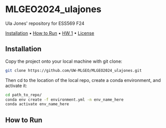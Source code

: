 # MLGEO2024_ulajones
Ula Jones' repository for ESS569 F24

[Installation](#installation) •
[How to Run](#how-to-run) •
[HW 1](#hw-1) •
[License](#license)
</div>

## Installation

Copy the project onto your local machine with git clone:

```bash
git clone https://github.com/UW-MLGEO/MLGEO2024_ulajones.git
```
Then cd to the location of the local repo, create a conda environment, and activate it:
```bash
cd path_to_repo/
conda env create -f environment.yml -n env_name_here
conda activate env_name_here
```

## How to Run







